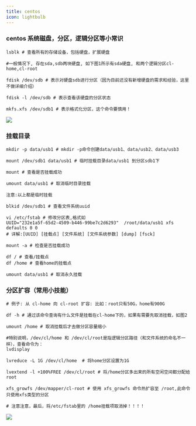 ```yaml
---
title: centos
icon: lightbulb
---
```


### centos 系统磁盘，分区，逻辑分区等小常识

```shell
lsblk # 查看所有的存储设备，包括硬盘，扩展硬盘

#一般情况下, 存在sda,sdb两块硬盘, 如下图1所示有sda硬盘, 和两个逻辑分区cl-home,cl-root

fdisk /dev/sdb # 表示对硬盘sdb进行分区（因为目前还没有新增硬盘的需求和经验，这里不做详细介绍）

fdisk -l /dev/sdb # 表示查看该硬盘的分区状态

mkfs.xfs /dev/sdb1 # 表示格式化分区，这个命令要慎用！

```
![](https://oss-cwq.oss-rg-china-mainland.aliyuncs.com/centos/lsblk.png)



### 挂载目录
```shell
mkdir -p data/usb1 # mkdir -p命令创建data/usb1、data/usb2、data/usb3

mount /dev/sdb1 data/usb1 # 临时挂载目录data/usb1 到分区sdb1下

mount # 查看是否挂载成功

umount data/usb1 # 取消临时目录挂载

注意:以上都是临时挂载

blkid /dev/sdb1 # 查看文件系统uuid

vi /etc/fstab # 修改分区表,格式如
UUID="232e1a5f-65d2-4509-b446-99be7c2d6293"  /root/data/usb1 xfs defaults 0 0
# 详解:[UUID] [挂载点] [文件系统] [文件系统参数] [dump] [fsck]

mount -a # 检查是否挂载成功

df / # 查看/挂载点
df /home # 查看home的挂载点

umount data/usb1 # 取消永久挂载

```

### 分区扩容（常用小技能）
```shell
# 例子: 从 cl-home 向 cl-root 扩容: 比如：root只有50G，home有900G

df -h # 通过该命令查询有什么文件是挂载在cl-home下的，如果有需要先取消挂载，如图2

umount /home # 取消挂载后才去做分区容量缩小

#特别说明，/dev/cl/home 和 /dev/cl/root是指逻辑分区路径（和文件系统的命名不一样），查看命令为：
lvdisplay

lvreduce -L 1G /dev/cl/home  # 将home分区设置为1G

lvextend -l +100%FREE /dev/cl/root # 将/home分区多出来的所有空闲空间都分配给root

xfs_growfs /dev/mapper/cl-root # 使用 xfs_growfs 命令热扩容至 /root,此命令只使用xfs类型的分区

# 注意注意，最后，将/etc/fstab里的 /home挂载项取消掉！！！！

```
![](https://oss-cwq.oss-rg-china-mainland.aliyuncs.com/centos/mount_home.png)
